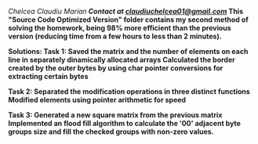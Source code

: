 <em>Chelcea Claudiu Marian</em><b>
<em>Contact at claudiuchelcea01@gmail.com</em><b>
This "Source Code Optimized Version" folder contains my second method of solving the homework,
being <b>98%</b> more efficient than the previous version (reducing time from a few hours to less than 2 minutes).

Solutions:
Task 1:
Saved the matrix and the number of elements on each line in separately dinamically allocated arrays
Calculated the border created by the outer bytes by using char pointer conversions for extracting certain bytes

Task 2:
Separated the modification operations in three distinct functions 
Modified elements using pointer arithmetic for speed

Task 3:
Generated a new square matrix from the previous matrix
Implemented an flood fill algorithm to calculate the '00' adjacent byte groups size and fill 
the checked groups with non-zero values.
